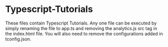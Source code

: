 # Typescript-Tutorials

These files contain Typescript Tutorials. Any one file can be executed by simply renaming the file to app.ts and removing the analytics.js src tag in the index.html file. You will also need to remove the configurations added in tconfig.json. 
